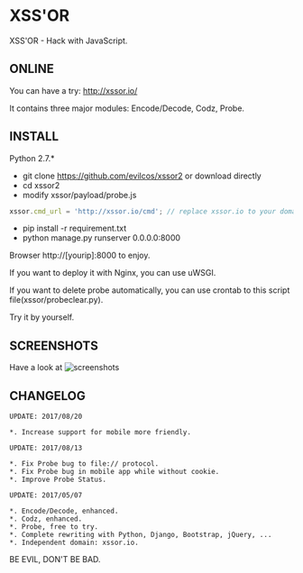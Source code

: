 # XSS'OR
XSS'OR - Hack with JavaScript.

## ONLINE
You can have a try:
http://xssor.io/

It contains three major modules: Encode/Decode, Codz, Probe.

## INSTALL

Python 2.7.*

* git clone https://github.com/evilcos/xssor2 or download directly
* cd xssor2
* modify xssor/payload/probe.js
```javascript
xssor.cmd_url = 'http://xssor.io/cmd'; // replace xssor.io to your domain or ip address
```
* pip install -r requirement.txt
* python manage.py runserver 0.0.0.0:8000

Browser http://[yourip]:8000 to enjoy.

If you want to deploy it with Nginx, you can use uWSGI.

If you want to delete probe automatically, you can use crontab to this script file(xssor/probeclear.py).

Try it by yourself.

## SCREENSHOTS

Have a look at ![screenshots](https://github.com/evilcos/xssor2/tree/master/screenshots)

## CHANGELOG

```
UPDATE: 2017/08/20

*. Increase support for mobile more friendly.

UPDATE: 2017/08/13

*. Fix Probe bug to file:// protocol.
*. Fix Probe bug in mobile app while without cookie.
*. Improve Probe Status.

UPDATE: 2017/05/07

*. Encode/Decode, enhanced.
*. Codz, enhanced.
*. Probe, free to try.
*. Complete rewriting with Python, Django, Bootstrap, jQuery, ...
*. Independent domain: xssor.io.
```

BE EVIL, DON'T BE BAD.
